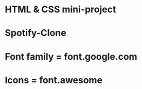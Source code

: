 # HTML & CSS mini-project

# Spotify-Clone 

# Font family = font.google.com

# Icons = font.awesome

